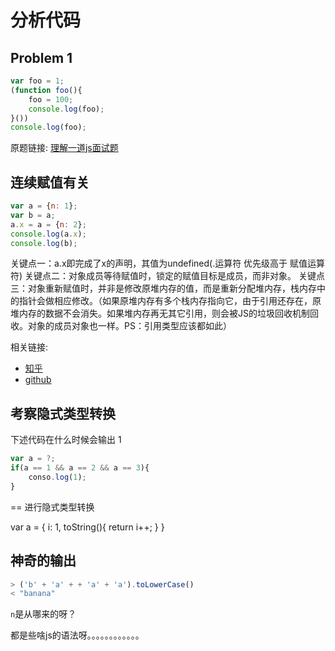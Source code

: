 # 分析代码

## Problem 1

```js
var foo = 1;
(function foo(){
    foo = 100;
    console.log(foo);
}())
console.log(foo);
```

原题链接: [理解一道js面试题](https://juejin.im/post/5cb75f56f265da03b11f2fe7?utm_source=gold_browser_extension)

## 连续赋值有关

```js
var a = {n: 1};
var b = a;
a.x = a = {n: 2};
console.log(a.x);
console.log(b);
```

关键点一：a.x即完成了x的声明，其值为undefined(.运算符 优先级高于 赋值运算符)
关键点二：对象成员等待赋值时，锁定的赋值目标是成员，而非对象。
关键点三：对象重新赋值时，并非是修改原堆内存的值，而是重新分配堆内存，栈内存中的指针会做相应修改。（如果原堆内存有多个栈内存指向它，由于引用还存在，原堆内存的数据不会消失。如果堆内存再无其它引用，则会被JS的垃圾回收机制回收。对象的成员对象也一样。PS：引用类型应该都如此）


相关链接: 
+ [知乎](https://www.zhihu.com/question/41220520)
+ [github]()


## 考察隐式类型转换

下述代码在什么时候会输出 1

```js
var a = ?;
if(a == 1 && a == 2 && a == 3){
 	conso.log(1);
}
```

== 进行隐式类型转换

var a = {
    i: 1,
    toString(){
        return i++;
    }
}



## 神奇的输出

```JavaScript
> ('b' + 'a' + + 'a' + 'a').toLowerCase()
< "banana"
```

`n`是从哪来的呀？

都是些啥js的语法呀。。。。。。。。。。。。



